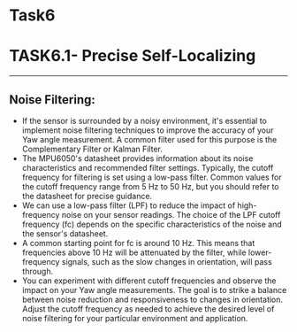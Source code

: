 # Task6

# TASK6.1- Precise Self-Localizing

---

## **Noise Filtering:**

- If the sensor is surrounded by a noisy environment, it's essential to implement noise filtering techniques to improve the accuracy of your Yaw angle measurement. A common filter used for this purpose is the Complementary Filter or Kalman Filter.
- The MPU6050's datasheet provides information about its noise characteristics and recommended filter settings. Typically, the cutoff frequency for filtering is set using a low-pass filter. Common values for the cutoff frequency range from 5 Hz to 50 Hz, but you should refer to the datasheet for precise guidance.
- We can use a low-pass filter (LPF) to reduce the impact of high-frequency noise on your sensor readings. The choice of the LPF cutoff frequency (fc) depends on the specific characteristics of the noise and the sensor's datasheet.
- A common starting point for fc is around 10 Hz. This means that frequencies above 10 Hz will be attenuated by the filter, while lower-frequency signals, such as the slow changes in orientation, will pass through.
- You can experiment with different cutoff frequencies and observe the impact on your Yaw angle measurements. The goal is to strike a balance between noise reduction and responsiveness to changes in orientation. Adjust the cutoff frequency as needed to achieve the desired level of noise filtering for your particular environment and application.